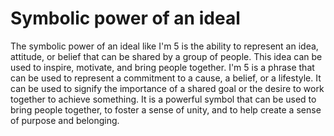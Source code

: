 # Symbolic power of an ideal

The symbolic power of an ideal like I'm 5 is the ability to represent an idea, attitude, or belief that can be shared by a group of people. This idea can be used to inspire, motivate, and bring people together. I'm 5 is a phrase that can be used to represent a commitment to a cause, a belief, or a lifestyle. It can be used to signify the importance of a shared goal or the desire to work together to achieve something. It is a powerful symbol that can be used to bring people together, to foster a sense of unity, and to help create a sense of purpose and belonging.
